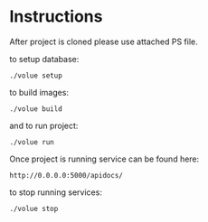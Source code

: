 # Instructions

After project is cloned please use attached PS file.

to setup database:

```
./volue setup
```
to build images:
```
./volue build
```
and to run project:
```
./volue run
```
Once project is running service can be found here:
```
http://0.0.0.0:5000/apidocs/
```
to stop running services:
```
./volue stop
```
